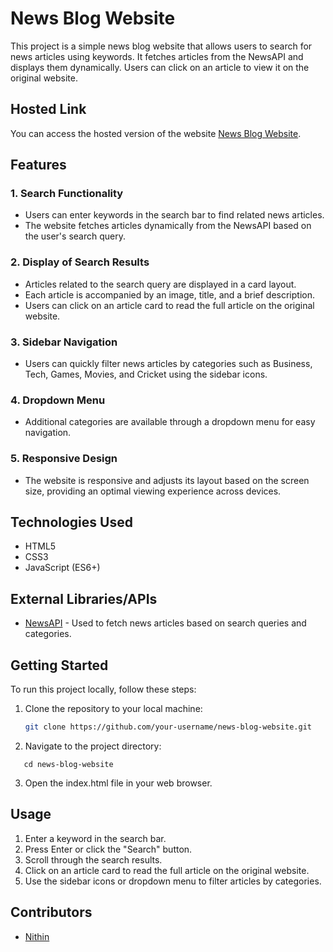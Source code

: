 # News Blog Website

This project is a simple news blog website that allows users to search for news articles using keywords. It fetches articles from the NewsAPI and displays them dynamically. Users can click on an article to view it on the original website.

## Hosted Link

You can access the hosted version of the website [News Blog Website](https://nithinroyale.github.io/News-Consumption-Website/).

## Features

### 1. Search Functionality

- Users can enter keywords in the search bar to find related news articles.
- The website fetches articles dynamically from the NewsAPI based on the user's search query.

### 2. Display of Search Results

- Articles related to the search query are displayed in a card layout.
- Each article is accompanied by an image, title, and a brief description.
- Users can click on an article card to read the full article on the original website.

### 3. Sidebar Navigation

- Users can quickly filter news articles by categories such as Business, Tech, Games, Movies, and Cricket using the sidebar icons.

### 4. Dropdown Menu

- Additional categories are available through a dropdown menu for easy navigation.

### 5. Responsive Design

- The website is responsive and adjusts its layout based on the screen size, providing an optimal viewing experience across devices.

## Technologies Used

- HTML5
- CSS3
- JavaScript (ES6+)

## External Libraries/APIs

- [NewsAPI](https://newsapi.org/) - Used to fetch news articles based on search queries and categories.

## Getting Started

To run this project locally, follow these steps:

1. Clone the repository to your local machine:

   ```bash
   git clone https://github.com/your-username/news-blog-website.git
   ```
   
2. Navigate to the project directory:

 ```
    cd news-blog-website
 ```

3. Open the index.html file in your web browser.

## Usage

1. Enter a keyword in the search bar.
2. Press Enter or click the "Search" button.
3. Scroll through the search results.
4. Click on an article card to read the full article on the original website.
5. Use the sidebar icons or dropdown menu to filter articles by categories.

## Contributors

- [Nithin](https://github.com/NithinRoyale/)
